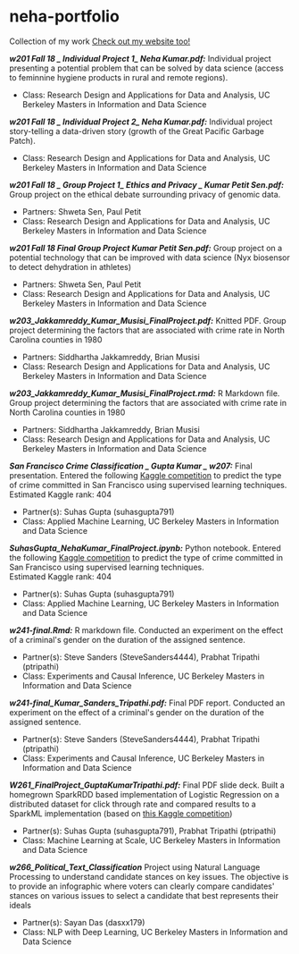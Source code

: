 # neha-portfolio
Collection of my work
[Check out my website too!](http://nehakumar.me/)

***w201 Fall 18 _ Individual Project 1_ Neha Kumar.pdf:*** Individual project presenting a potential problem that can be solved by data science (access to feminnine hygiene products in rural and remote regions).  
- Class: Research Design and Applications for Data and Analysis, UC Berkeley Masters in Information and Data Science 

***w201 Fall 18 _ Individual Project 2_ Neha Kumar.pdf:*** Individual project story-telling a data-driven story (growth of the Great Pacific Garbage Patch).  
- Class: Research Design and Applications for Data and Analysis, UC Berkeley Masters in Information and Data Science 

***w201 Fall 18 _ Group Project 1_ Ethics and Privacy _ Kumar Petit Sen.pdf:*** Group project on the ethical debate surrounding privacy of genomic data.   
- Partners: Shweta Sen, Paul Petit   
- Class: Research Design and Applications for Data and Analysis, UC Berkeley Masters in Information and Data Science   

***w201 Fall 18 _Final Group Project_ Kumar Petit Sen.pdf:*** Group project on a potential technology that can be improved with data science (Nyx biosensor to detect dehydration in athletes)  
- Partners: Shweta Sen, Paul Petit   
- Class: Research Design and Applications for Data and Analysis, UC Berkeley Masters in Information and Data Science   

***w203_Jakkamreddy_Kumar_Musisi_FinalProject.pdf:*** Knitted PDF. Group project determining the factors that are associated with crime rate in North Carolina counties in 1980 
- Partners: Siddhartha Jakkamreddy, Brian Musisi  
- Class: Research Design and Applications for Data and Analysis, UC Berkeley Masters in Information and Data Science 

***w203_Jakkamreddy_Kumar_Musisi_FinalProject.rmd:*** R Markdown file. Group project determining the factors that are associated with crime rate in North Carolina counties in 1980 
- Partners: Siddhartha Jakkamreddy, Brian Musisi  
- Class: Research Design and Applications for Data and Analysis, UC Berkeley Masters in Information and Data Science 

***San Francisco Crime Classification _ Gupta Kumar _ w207:*** Final presentation. Entered the following [Kaggle competition](https://www.kaggle.com/c/sf-crime/leaderboard) to predict the type of crime committed in San Francisco using supervised learning techniques.   
Estimated Kaggle rank: 404  
- Partner(s): Suhas Gupta (suhasgupta791)  
- Class: Applied Machine Learning, UC Berkeley Masters in Information and Data Science   

***SuhasGupta_NehaKumar_FinalProject.ipynb:*** Python notebook. Entered the following [Kaggle competition](https://www.kaggle.com/c/sf-crime/leaderboard) to predict the type of crime committed in San Francisco using supervised learning techniques.  
Estimated Kaggle rank: 404  
- Partner(s): Suhas Gupta (suhasgupta791)  
- Class: Applied Machine Learning, UC Berkeley Masters in Information and Data Science 

***w241-final.Rmd:*** R markdown file. Conducted an experiment on the effect of a criminal's gender on the duration of the assigned sentence.  
- Partner(s): Steve Sanders (SteveSanders4444),  Prabhat Tripathi (ptripathi)
- Class: Experiments and Causal Inference, UC Berkeley Masters in Information and Data Science  

***w241-final_Kumar_Sanders_Tripathi.pdf:*** Final PDF report. Conducted an experiment on the effect of a criminal's gender on the duration of the assigned sentence.  
- Partner(s): Steve Sanders (SteveSanders4444),  Prabhat Tripathi (ptripathi)
- Class: Experiments and Causal Inference, UC Berkeley Masters in Information and Data Science 

***W261_FinalProject_GuptaKumarTripathi.pdf:*** Final PDF slide deck. Built a homegrown SparkRDD based implementation of Logistic Regression on a distributed dataset for click through rate and compared results to a SparkML implementation (based on [this Kaggle competition](https://www.kaggle.com/c/criteo-display-ad-challenge))
- Partner(s): Suhas Gupta (suhasgupta791),  Prabhat Tripathi (ptripathi)
- Class: Machine Learning at Scale, UC Berkeley Masters in Information and Data Science 

***w266_Political_Text_Classification*** Project using Natural Language Processing to understand candidate stances on key issues. The objective is to provide an infographic where voters can clearly compare candidates' stances on various issues to select a candidate that best represents their ideals
- Partner(s): Sayan Das (dasxx179)
- Class: NLP with Deep Learning, UC Berkeley Masters in Information and Data Science 
